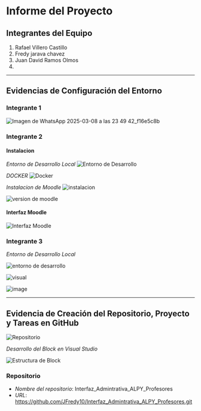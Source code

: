 # Informe del Proyecto

## Integrantes del Equipo

1. Rafael Villero Castillo 
2. Fredy jarava chavez
3. Juan David Ramos Olmos
4. 

---

## Evidencias de Configuración del Entorno

### Integrante 1
![Imagen de WhatsApp 2025-03-08 a las 23 49 42_f16e5c8b](https://github.com/user-attachments/assets/963def93-a13d-444f-be65-f0f5ffb05b4d)


### Integrante 2

#### Instalacion

*Entorno de Desarrollo Local*
![Entorno de Desarrollo](https://github.com/user-attachments/assets/9cfbc23e-e8f2-4d86-87b6-7a9fda1371e5)

*DOCKER*
![Docker](https://github.com/user-attachments/assets/5e2d657f-6bb6-42a9-b085-51292f01e058)

*Instalacion de Moodle*
![instalacion](https://github.com/user-attachments/assets/99a9eb12-b697-4a06-b945-9a2f1ad52091)


![version de moodle](https://github.com/user-attachments/assets/0cc5c0ef-913a-48f6-b0fa-cc2be77e95b4)



#### Interfaz Moodle
![Interfaz Moodle](https://github.com/user-attachments/assets/80b23780-8bd1-4374-83a3-735f0ad7e5f5)

### Integrante 3

*Entorno de Desarrollo Local*

![entorno de desarrollo](https://github.com/user-attachments/assets/17aa88bc-8438-406c-bb70-7d3378a69d34)

![visual](https://github.com/user-attachments/assets/e1bd07ff-1e71-4b21-aa34-88bc91d3b959)

![image](https://github.com/user-attachments/assets/05b6b648-a653-4edf-b46b-27c2b98a1ade)






---

## Evidencia de Creación del Repositorio, Proyecto y Tareas en GitHub

![Repositorio](https://github.com/user-attachments/assets/264dfd7a-e1c8-4813-bb4a-226b3de9a0d3)

*Desarrollo del Block en Visual Studio*

![Estructura de Block](https://github.com/user-attachments/assets/2573f1c9-ed6a-47f4-9462-84dea333d459)

### Repositorio
- *Nombre del repositorio*: Interfaz_Admintrativa_ALPY_Profesores
- *URL*: https://github.com/JFredy10/Interfaz_Admintrativa_ALPY_Profesores.git

